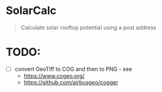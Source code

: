 # SolarCalc

> Calculate solar rooftop potential using a post address

# TODO:
- [ ] convert GeoTiff to COG and then to PNG - see
    - https://www.cogeo.org/
    - https://github.com/airbusgeo/cogger
